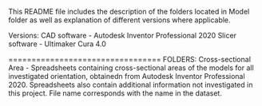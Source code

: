 This README file includes the description of the folders located in Model folder
as well as explanation of different versions where applicable.

Versions:
CAD software - Autodesk Inventor Professional 2020
Slicer software - Ultimaker Cura 4.0

=================================
FOLDERS:
Cross-sectional Area - Spreadsheets containing cross-sectional areas of the models for all investigated orientation, obtainedn from Autodesk Inventor Professional 2020. Spreadsheets also contain additional information not investigated in this project. File name corresponds with the name in the dataset.
